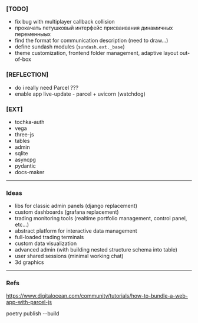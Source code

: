 ### [TODO]

* fix bug with multiplayer callback collision
* прокачать петушковый интерфейс присваивания динамичных переменныых
* find the format for communication description (need to draw...)
* define sundash modules (`sundash.ext._base`)
* theme customization, frontend folder management, adaptive layout out-of-box

### [REFLECTION]

* do i really need Parcel ???
* enable app live-update - parcel + uvicorn (watchdog)

### [EXT]

* tochka-auth
* vega
* three-js
* tables
* admin
* sqlite
* asyncpg
* pydantic
* docs-maker

---

### Ideas

* libs for classic admin panels (django replacement)
* custom dashboards (grafana replacement)
* trading monitoring tools (realtime portfolio management, control panel, etc...)
* abstract platform for interactive data management
* full-loaded trading terminals
* custom data visualization
* advanced admin (with building nested structure schema into table)
* user shared sessions (minimal working chat)
* 3d graphics

---

### Refs

https://www.digitalocean.com/community/tutorials/how-to-bundle-a-web-app-with-parcel-js


poetry publish --build